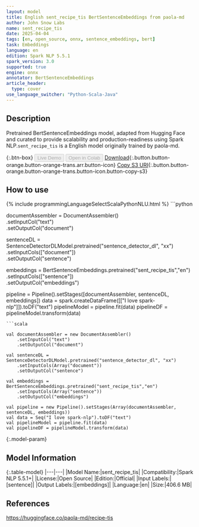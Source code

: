 ```yaml
---
layout: model
title: English sent_recipe_tis BertSentenceEmbeddings from paola-md
author: John Snow Labs
name: sent_recipe_tis
date: 2025-04-04
tags: [en, open_source, onnx, sentence_embeddings, bert]
task: Embeddings
language: en
edition: Spark NLP 5.5.1
spark_version: 3.0
supported: true
engine: onnx
annotator: BertSentenceEmbeddings
article_header:
  type: cover
use_language_switcher: "Python-Scala-Java"
---
```


## Description

Pretrained BertSentenceEmbeddings model, adapted from Hugging Face and curated to provide scalability and production-readiness using Spark NLP.`sent_recipe_tis` is a English model originally trained by paola-md.

{:.btn-box}
<button class="button button-orange" disabled>Live Demo</button>
<button class="button button-orange" disabled>Open in Colab</button>
[Download](https://s3.amazonaws.com/auxdata.johnsnowlabs.com/public/models/sent_recipe_tis_en_5.5.1_3.0_1743738744534.zip){:.button.button-orange.button-orange-trans.arr.button-icon}
[Copy S3 URI](s3://auxdata.johnsnowlabs.com/public/models/sent_recipe_tis_en_5.5.1_3.0_1743738744534.zip){:.button.button-orange.button-orange-trans.button-icon.button-copy-s3}

## How to use



<div class="tabs-box" markdown="1">
{% include programmingLanguageSelectScalaPythonNLU.html %}
```python
 
documentAssembler = DocumentAssembler() \
      .setInputCol("text") \
      .setOutputCol("document")

sentenceDL = SentenceDetectorDLModel.pretrained("sentence_detector_dl", "xx") \
      .setInputCols(["document"]) \
      .setOutputCol("sentence")

embeddings = BertSentenceEmbeddings.pretrained("sent_recipe_tis","en") \
      .setInputCols(["sentence"]) \
      .setOutputCol("embeddings")       
        
pipeline = Pipeline().setStages([documentAssembler, sentenceDL, embeddings])
data = spark.createDataFrame([["I love spark-nlp"]]).toDF("text")
pipelineModel = pipeline.fit(data)
pipelineDF = pipelineModel.transform(data)

```
```scala

val documentAssembler = new DocumentAssembler() 
    .setInputCol("text") 
    .setOutputCol("document")
    
val sentenceDL = SentenceDetectorDLModel.pretrained("sentence_detector_dl", "xx")
	.setInputCols(Array("document"))
	.setOutputCol("sentence")

val embeddings = BertSentenceEmbeddings.pretrained("sent_recipe_tis","en") 
    .setInputCols(Array("sentence")) 
    .setOutputCol("embeddings")

val pipeline = new Pipeline().setStages(Array(documentAssembler, sentenceDL, embeddings))
val data = Seq("I love spark-nlp").toDF("text")
val pipelineModel = pipeline.fit(data)
val pipelineDF = pipelineModel.transform(data)

```
</div>

{:.model-param}
## Model Information

{:.table-model}
|---|---|
|Model Name:|sent_recipe_tis|
|Compatibility:|Spark NLP 5.5.1+|
|License:|Open Source|
|Edition:|Official|
|Input Labels:|[sentence]|
|Output Labels:|[embeddings]|
|Language:|en|
|Size:|406.6 MB|

## References

https://huggingface.co/paola-md/recipe-tis